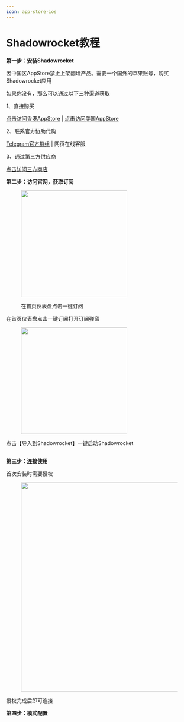 ```yaml
---
icon: app-store-ios
---
```


# Shadowrocket教程

**第一步：安装Shadowrocket**

因中国区AppStore禁止上架翻墙产品。需要一个国外的苹果账号，购买Shadowrocket应用

如果你没有，那么可以通过以下三种渠道获取

1、直接购买

[点击访问香港AppStore](https://apps.apple.com/hk/app/shadowrocket/id932747118) | [点击访问美国AppStore](https://apps.apple.com/us/app/shadowrocket/id932747118)

2、联系官方协助代购

[Telegram官方群组](https://t.me/JamVPNCustomer) | 网页在线客服

3、通过第三方供应商

[点击访问三方商店](https://ttmh.ewdwwee.com.cn/)



**第二步：访问官网，获取订阅**

<figure><img src="../.gitbook/assets/image.png" alt="" width="287"><figcaption><p>在首页仪表盘点击一键订阅</p></figcaption></figure>

在首页仪表盘点击一键订阅打开订阅弹窗

<figure><img src="../.gitbook/assets/image (2).png" alt="" width="287"><figcaption></figcaption></figure>

点击【导入到Shadowrocket】一键启动Shadowrocket

<figure><img src="../.gitbook/assets/image (3).png" alt=""><figcaption></figcaption></figure>

**第三步：连接使用**

首次安装时需要授权

<figure><img src="../.gitbook/assets/image (4).png" alt="" width="563"><figcaption></figcaption></figure>

授权完成后即可连接

**第四步：模式配置**

<figure><img src="../.gitbook/assets/image (5).png" alt=""><figcaption></figcaption></figure>

